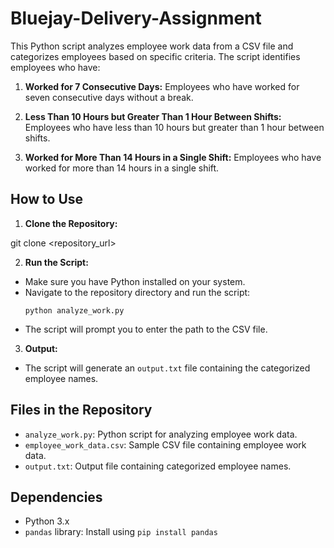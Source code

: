 # Bluejay-Delivery-Assignment

This Python script analyzes employee work data from a CSV file and categorizes employees based on specific criteria. The script identifies employees who have:

1. **Worked for 7 Consecutive Days:** Employees who have worked for seven consecutive days without a break.

2. **Less Than 10 Hours but Greater Than 1 Hour Between Shifts:** Employees who have less than 10 hours but greater than 1 hour between shifts.

3. **Worked for More Than 14 Hours in a Single Shift:** Employees who have worked for more than 14 hours in a single shift.

## How to Use

1. **Clone the Repository:**

git clone <repository_url>

2. **Run the Script:**
- Make sure you have Python installed on your system.
- Navigate to the repository directory and run the script:
  ```
  python analyze_work.py
  ```
- The script will prompt you to enter the path to the CSV file.

3. **Output:**
- The script will generate an `output.txt` file containing the categorized employee names.

## Files in the Repository

- `analyze_work.py`: Python script for analyzing employee work data.
- `employee_work_data.csv`: Sample CSV file containing employee work data.
- `output.txt`: Output file containing categorized employee names.

## Dependencies

- Python 3.x
- `pandas` library: Install using `pip install pandas`

